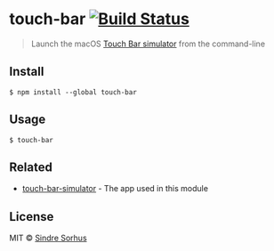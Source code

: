 # touch-bar [![Build Status](https://travis-ci.org/sindresorhus/touch-bar.svg?branch=master)](https://travis-ci.org/sindresorhus/touch-bar)

> Launch the macOS [Touch Bar simulator](https://github.com/sindresorhus/touch-bar-simulator) from the command-line


## Install

```
$ npm install --global touch-bar
```


## Usage

```
$ touch-bar
```


## Related

- [touch-bar-simulator](https://github.com/sindresorhus/touch-bar-simulator) - The app used in this module


## License

MIT © [Sindre Sorhus](https://sindresorhus.com)
